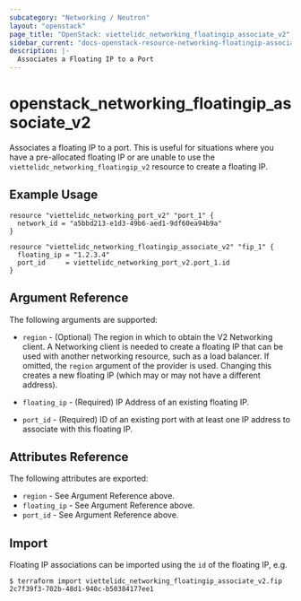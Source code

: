 ```yaml
---
subcategory: "Networking / Neutron"
layout: "openstack"
page_title: "OpenStack: viettelidc_networking_floatingip_associate_v2"
sidebar_current: "docs-openstack-resource-networking-floatingip-associate-v2"
description: |-
  Associates a Floating IP to a Port
---
```


# openstack\_networking\_floatingip\_associate\_v2

Associates a floating IP to a port. This is useful for situations
where you have a pre-allocated floating IP or are unable to use the
`viettelidc_networking_floatingip_v2` resource to create a floating IP.

## Example Usage

```hcl
resource "viettelidc_networking_port_v2" "port_1" {
  network_id = "a5bbd213-e1d3-49b6-aed1-9df60ea94b9a"
}

resource "viettelidc_networking_floatingip_associate_v2" "fip_1" {
  floating_ip = "1.2.3.4"
  port_id     = viettelidc_networking_port_v2.port_1.id
}
```

## Argument Reference

The following arguments are supported:

* `region` - (Optional) The region in which to obtain the V2 Networking client.
    A Networking client is needed to create a floating IP that can be used with
    another networking resource, such as a load balancer. If omitted, the
    `region` argument of the provider is used. Changing this creates a new
    floating IP (which may or may not have a different address).

* `floating_ip` - (Required) IP Address of an existing floating IP.

* `port_id` - (Required) ID of an existing port with at least one IP address to
    associate with this floating IP.

## Attributes Reference

The following attributes are exported:

* `region` - See Argument Reference above.
* `floating_ip` - See Argument Reference above.
* `port_id` - See Argument Reference above.

## Import

Floating IP associations can be imported using the `id` of the floating IP, e.g.

```
$ terraform import viettelidc_networking_floatingip_associate_v2.fip 2c7f39f3-702b-48d1-940c-b50384177ee1
```
